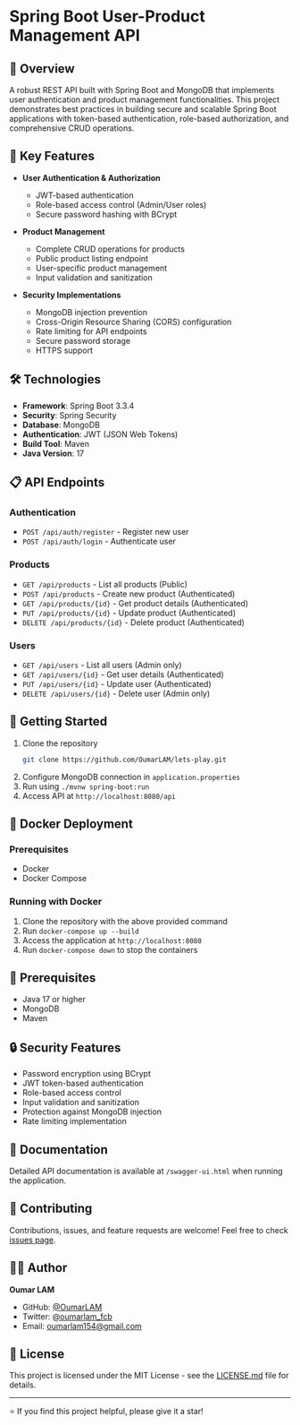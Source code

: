 # Spring Boot User-Product Management API

## 🚀 Overview
A robust REST API built with Spring Boot and MongoDB that implements user authentication and product management functionalities. This project demonstrates best practices in building secure and scalable Spring Boot applications with token-based authentication, role-based authorization, and comprehensive CRUD operations.

## 🔑 Key Features
- **User Authentication & Authorization**
    - JWT-based authentication
    - Role-based access control (Admin/User roles)
    - Secure password hashing with BCrypt

- **Product Management**
    - Complete CRUD operations for products
    - Public product listing endpoint
    - User-specific product management
    - Input validation and sanitization

- **Security Implementations**
    - MongoDB injection prevention
    - Cross-Origin Resource Sharing (CORS) configuration
    - Rate limiting for API endpoints
    - Secure password storage
    - HTTPS support

## 🛠️ Technologies
- **Framework**: Spring Boot 3.3.4
- **Security**: Spring Security
- **Database**: MongoDB
- **Authentication**: JWT (JSON Web Tokens)
- **Build Tool**: Maven
- **Java Version**: 17

## 📋 API Endpoints
### Authentication
- `POST /api/auth/register` - Register new user
- `POST /api/auth/login` - Authenticate user

### Products
- `GET /api/products` - List all products (Public)
- `POST /api/products` - Create new product (Authenticated)
- `GET /api/products/{id}` - Get product details (Authenticated)
- `PUT /api/products/{id}` - Update product (Authenticated)
- `DELETE /api/products/{id}` - Delete product (Authenticated)

### Users
- `GET /api/users` - List all users (Admin only)
- `GET /api/users/{id}` - Get user details (Authenticated)
- `PUT /api/users/{id}` - Update user (Authenticated)
- `DELETE /api/users/{id}` - Delete user (Admin only)

## 🚀 Getting Started
1. Clone the repository
    ```bash
   git clone https://github.com/OumarLAM/lets-play.git
    ```
2. Configure MongoDB connection in `application.properties`
3. Run using `./mvnw spring-boot:run`
4. Access API at `http://localhost:8080/api`

## 🐳 Docker Deployment

### Prerequisites
- Docker
- Docker Compose

### Running with Docker
1. Clone the repository with the above provided command
2. Run `docker-compose up --build`
3. Access the application at `http://localhost:8080`
4. Run `docker-compose down` to stop the containers

## 📝 Prerequisites
- Java 17 or higher
- MongoDB
- Maven

## 🔒 Security Features
- Password encryption using BCrypt
- JWT token-based authentication
- Role-based access control
- Input validation and sanitization
- Protection against MongoDB injection
- Rate limiting implementation

## 📖 Documentation
Detailed API documentation is available at `/swagger-ui.html` when running the application.

## 🤝 Contributing
Contributions, issues, and feature requests are welcome! Feel free to check [issues page](#).

## 👨‍💻 Author
**Oumar LAM**
- GitHub: [@OumarLAM](https://github.com/OumarLAM)
- Twitter: [@oumarlam_fcb](https://twitter.com/oumarlam_fcb)
- Email: [oumarlam154@gmail.com](mailto:oumarlam154@gmail.com)

## 📜 License
This project is licensed under the MIT License - see the [LICENSE.md](LICENSE.md) file for details.

---
⭐️ If you find this project helpful, please give it a star!